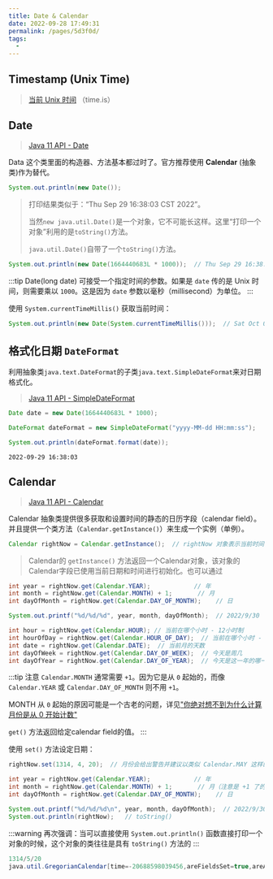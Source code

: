 ```yaml
---
title: Date & Calendar
date: 2022-09-28 17:49:31
permalink: /pages/5d3f0d/
tags:
  - 
---
```

## Timestamp (Unix Time)

> [当前 Unix 时间](https://time.is/Unix_time) （time.is）

## Date

> [Java 11 API - Date](https://docs.oracle.com/en/java/javase/11/docs/api/java.base/java/util/Date.html)

Data 这个类里面的构造器、方法基本都过时了。官方推荐使用 **Calendar** (抽象类)作为替代。

```java
System.out.println(new Date());
```

> 打印结果类似于：“Thu Sep 29 16:38:03 CST 2022”。
>
> 当然`new java.util.Date()`是一个对象，它不可能长这样。这里“打印一个对象”利用的是`toString()`方法。
>
> `java.util.Date()`自带了一个`toString()`方法。

```java
System.out.println(new Date(1664440683L * 1000));  // Thu Sep 29 16:38:03 CST 2022
```

:::tip
Date(long date) 可接受一个指定时间的参数。如果是 `date` 传的是 Unix 时间，则需要乘以 `1000`。这是因为 `date` 参数以毫秒（millisecond）为单位。
:::

使用 `System.currentTimeMillis()` 获取当前时间：

```java
System.out.println(new Date(System.currentTimeMillis()));  // Sat Oct 01 11:40:38 CST 2022
```

## 格式化日期 `DateFormat`

利用抽象类`java.text.DateFormat`的子类`java.text.SimpleDateFormat`来对日期格式化。

> [Java 11 API - SimpleDateFormat](https://docs.oracle.com/en/java/javase/11/docs/api/java.base/java/text/SimpleDateFormat.html)

```java
Date date = new Date(1664440683L * 1000);

DateFormat dateFormat = new SimpleDateFormat("yyyy-MM-dd HH:mm:ss");

System.out.println(dateFormat.format(date));
```

```
2022-09-29 16:38:03
```



## Calendar

> [Java 11 API - Calendar](https://docs.oracle.com/en/java/javase/11/docs/api/java.base/java/util/Calendar.html)

Calendar 抽象类提供很多获取和设置时间的静态的日历字段（calendar field）。并且提供一个类方法（`Calendar.getInstance()`）来生成一个实例（单例）。

```java
Calendar rightNow = Calendar.getInstance();  // rightNow 对象表示当前时间
```
> Calendar的 `getInstance()` 方法返回一个Calendar对象，该对象的Calendar字段已使用当前日期和时间进行初始化。也可以通过

```java
int year = rightNow.get(Calendar.YEAR);            // 年
int month = rightNow.get(Calendar.MONTH) + 1;       // 月
int dayOfMonth = rightNow.get(Calendar.DAY_OF_MONTH);    // 日

System.out.printf("%d/%d/%d", year, month, dayOfMonth);  // 2022/9/30

int hour = rightNow.get(Calendar.HOUR); // 当前在哪个小时 - 12小时制
int hourOfDay = rightNow.get(Calendar.HOUR_OF_DAY);  // 当前在哪个小时 - 24小时制
int date = rightNow.get(Calendar.DATE);  // 当前月的天数
int dayOfWeek = rightNow.get(Calendar.DAY_OF_WEEK);  // 今天是周几
int dayOfYear = rightNow.get(Calendar.DAY_OF_YEAR);  // 今天是这一年的哪一天
```

:::tip
注意 `Calendar.MONTH` 通常需要 `+1`。因为它是从 `0` 起始的，而像 `Calendar.YEAR` 或 `Calendar.DAY_OF_MONTH` 则不用 `+1`。

MONTH 从 `0` 起始的原因可能是一个古老的问题，详见["你绝对想不到为什么计算月份是从 0 开始计数"](https://zhuyan.io/why-month-is-0-indexed/)

`get()` 方法返回给定calendar field的值。
:::

使用 `set()` 方法设定日期：

```java
rightNow.set(1314, 4, 20);  // 月份会给出警告并建议以类似 Calendar.MAY 这样的字段形式表示

int year = rightNow.get(Calendar.YEAR);            // 年
int month = rightNow.get(Calendar.MONTH) + 1;       // 月（注意是 +1 了的）
int dayOfMonth = rightNow.get(Calendar.DAY_OF_MONTH);    // 日

System.out.printf("%d/%d/%d\n", year, month, dayOfMonth);  // 2022/9/30
System.out.println(rightNow);	// toString()
```

:::warning
再次强调：当可以直接使用 `System.out.println()` 函数直接打印一个对象的时候，这个对象的类往往是具有 `toString()` 方法的
:::

```java
1314/5/20
java.util.GregorianCalendar[time=-20688598039456,areFieldsSet=true,areAllFieldsSet=true,lenient=true,zone=sun.util.calendar.ZoneInfo[id="Asia/Shanghai",offset=28800000,dstSavings=0,useDaylight=false,transitions=31,lastRule=null],firstDayOfWeek=1,minimalDaysInFirstWeek=1,ERA=1,YEAR=1314,MONTH=4,WEEK_OF_YEAR=21,WEEK_OF_MONTH=4,DAY_OF_MONTH=20,DAY_OF_YEAR=140,DAY_OF_WEEK=2,DAY_OF_WEEK_IN_MONTH=3,AM_PM=1,HOUR=11,HOUR_OF_DAY=23,MINUTE=12,SECOND=40,MILLISECOND=544,ZONE_OFFSET=28800000,DST_OFFSET=0]
```

